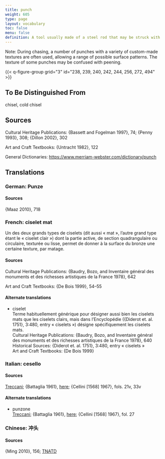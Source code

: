 ```yaml
---
title: punch
weight: 605
type: page
layout: vocabulary
toc: false
menu: false
definition: A tool usually made of a steel rod that may be struck with a hammer at one end in order to create a pattern in the surface of the sculpture with the other end by compressing the metal.
---
```


<div class="backmatter">
Note: During chasing, a number of punches with a variety of custom-made textures are often used, allowing a range of possible surface patterns. The texture of some punches may be confused with peening.
</div>

{{< q-figure-group grid="3" id="238, 239, 240, 242, 244, 256, 272, 494" >}}

## To Be Distinguished From

chisel, cold chisel

## Sources

Cultural Heritage Publications: {Bassett and Fogelman 1997}, 74; {Penny 1993}, 308; {Dillon 2002}, 302

Art and Craft Textbooks: {Untracht 1982}, 122

General Dictionaries: <https://www.merriam-webster.com/dictionary/punch>

## Translations

<div class="accordion">

### German: **Punze**

#### Sources

{Maaz 2010}, 718

### French: **ciselet mat**

Un des deux grands types de ciselets (dit aussi « mat », l’autre grand type étant le « ciselet clair ») dont la partie active, de section quadrangulaire ou circulaire, texturée ou lisse, permet de donner à la surface du bronze une certaine texture, par matage.

#### Sources

Cultural Heritage Publications: {Baudry, Bozo, and Inventaire général des monuments et des richesses artistiques de la France 1978}, 642

Art and Craft Textbooks: {De Bois 1999}, 54–55

#### Alternate translations

- ciselet<br/>
  Terme habituellement générique pour désigner aussi bien les ciselets mats que les ciselets clairs, mais dans l’Encyclopédie ({Diderot et. al. 1751}, 3:480, entry « ciselets ») désigne spécifiquement les ciselets mats.<br/>
  Cultural Heritage Publications: {Baudry, Bozo, and Inventaire général des monuments et des richesses artistiques de la France 1978}, 640<br/>
  Historical Sources: {Diderot et. al. 1751}, 3:480, entry « ciselets »<br/>
  Art and Craft Textbooks: {De Bois 1999}

### Italian: **cesello**

#### Sources

[Treccani](https://www.treccani.it/vocabolario/cesello/); {Battaglia 1961}, [here](http://www.gdli.it/JPG/GDLI03/00000019.jpg); {Cellini [1568] 1967}, fols. 21v, 33v

#### Alternate translations

- punzone<br/>
  [Treccani](http://www.treccani.it/vocabolario/punzone/); {Battaglia 1961}, [here](http://www.gdli.it/pdf_viewer/Scripts/pdf.js/web/viewer.asp?file=/PDF/GDLI14/GDLI_14_ocr_1017.pdf&parola=punzone); {Cellini [1568] 1967}, fol. 27

### Chinese: **冲头**

#### Sources

{Ming 2010}, 156; [TNATD](https://terms.naer.edu.tw/detail/625279/?index=1)
